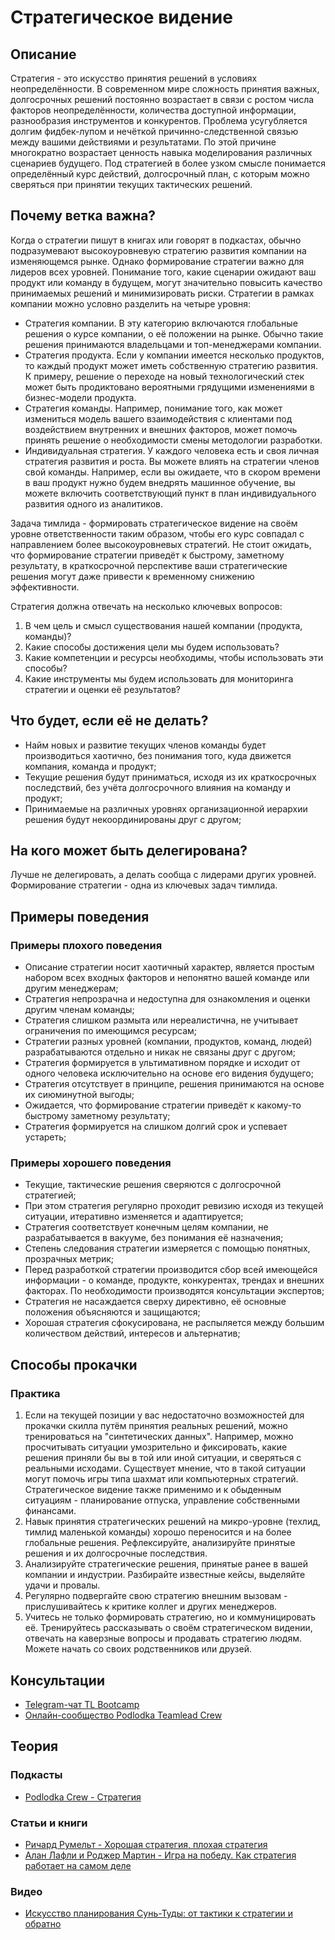 # Стратегическое видение
## Описание
Стратегия - это искусство принятия решений в условиях неопределённости. В современном мире сложность принятия важных, долгосрочных решений постоянно возрастает в связи с ростом числа факторов неопределённости, количества доступной информации, разнообразия инструментов и конкурентов. Проблема усугубляется долгим фидбек-лупом и нечёткой причинно-следственной связью между вашими действиями и результатами. По этой причине многократно возрастает ценность навыка моделирования различных сценариев будущего. Под стратегией в более узком смысле понимается определённый курс действий, долгосрочный план, с которым можно сверяться при принятии текущих тактических решений.

## Почему ветка важна?
Когда о стратегии пишут в книгах или говорят в подкастах, обычно подразумевают высокоуровневую стратегию развития компании на изменяющемся рынке. Однако формирование стратегии важно для лидеров всех уровней. Понимание того, какие сценарии ожидают ваш продукт или команду в будущем, могут значительно повысить качество принимаемых решений и минимизировать риски. Стратегии в рамках компании можно условно разделить на четыре уровня:
- Стратегия компании. В эту категорию включаются глобальные решения о курсе компании, о её положении на рынке. Обычно такие решения принимаются владельцами и топ-менеджерами компании.
- Стратегия продукта. Если у компании имеется несколько продуктов, то каждый продукт может иметь собственную стратегию развития.  К примеру, решение о переходе на новый технологический стек может быть продиктовано вероятными грядущими изменениями в бизнес-модели продукта.
- Стратегия команды. Например, понимание того, как может измениться модель вашего взаимодействия с клиентами под воздействием внутренних и внешних факторов, может помочь принять решение о необходимости смены методологии разработки.
- Индивидуальная стратегия. У каждого человека есть и своя личная стратегия развития и роста. Вы можете влиять на стратегии членов свой команды. Например, если вы ожидаете, что в скором времени в ваш продукт нужно будем внедрять машинное обучение, вы можете включить соответствующий пункт в план индивидуального развития одного из аналитиков.

Задача тимлида - формировать стратегическое видение на своём уровне ответственности таким образом, чтобы его курс совпадал с направлением более высокоуровневых стратегий. Не стоит ожидать, что формирование стратегии приведёт к быстрому, заметному результату, в краткосрочной перспективе ваши стратегические решения могут даже привести к временному снижению эффективности.

Стратегия должна отвечать на несколько ключевых вопросов:
1. В чем цель и смысл существования нашей компании (продукта, команды)?
2. Какие способы достижения цели мы будем использовать?
3. Какие компетенции и ресурсы необходимы, чтобы использовать эти способы?
4. Какие инструменты мы будем использовать для мониторинга стратегии и оценки её результатов?

## Что будет, если её не делать?
- Найм новых и развитие текущих членов команды будет производиться хаотично, без понимания того, куда движется компания, команда и продукт;
- Текущие решения будут приниматься, исходя из их краткосрочных последствий, без учёта долгосрочного влияния на команду и продукт;
- Принимаемые на различных уровнях организационной иерархии решения будут некоординированы друг с другом;

## На кого может быть делегирована?
Лучше не делегировать, а делать сообща с лидерами других уровней. Формирование стратегии - одна из ключевых задач тимлида.
## Примеры поведения
### Примеры плохого поведения
- Описание стратегии носит хаотичный характер, является простым набором всех входных факторов и непонятно вашей команде или другим менеджерам;
- Стратегия непрозрачна и недоступна для ознакомления и оценки другим членам команды;
- Стратегия слишком размыта или нереалистична, не учитывает ограничения по имеющимся ресурсам;
- Стратегии разных уровней (компании, продуктов, команд, людей) разрабатываются отдельно и никак не связаны друг с другом;
- Стратегия формируется в ультимативном порядке и исходит от одного человека исключительно на основе его видения будущего;
- Стратегия отсутствует в принципе, решения принимаются на основе их сиюминутной выгоды;
- Ожидается, что формирование стратегии приведёт к какому-то быстрому заметному результату;
- Стратегия формируется на слишком долгий срок и успевает устареть;
### Примеры хорошего поведения
- Текущие, тактические решения сверяются с долгосрочной стратегией;
- При этом стратегия регулярно проходит ревизию исходя из текущей ситуации, итеративно изменяется и адаптируется;
- Стратегия соответствует конечным целям компании, не разрабатывается в вакууме, без понимания её назначения;
- Степень следования стратегии измеряется с помощью понятных, прозрачных метрик;
- Перед разработкой стратегии производится сбор всей имеющейся информации - о команде, продукте, конкурентах, трендах и внешних факторах. По необходимости производятся консультации экспертов;
- Стратегия не насаждается сверху директивно, её основные положения объясняются и защищаются;
- Хорошая стратегия сфокусирована, не распыляется между большим количеством действий, интересов и альтернатив;

## Способы прокачки
### Практика
1. Если на текущей позиции у вас недостаточно возможностей для прокачки скилла путём принятия реальных решений, можно тренироваться на "синтетических данных". Например, можно просчитывать ситуации умозрительно и фиксировать, какие решения приняли бы вы в той или иной ситуации, и сверяться с реальными исходами. Существует мнение, что в такой ситуации могут помочь игры типа шахмат или компьютерных стратегий. Стратегическое видение также применимо и к обыденным ситуациям - планирование отпуска, управление собственными финансами.
2. Навык принятия стратегических решений на микро-уровне (техлид, тимлид маленькой команды) хорошо переносится и на более глобальные решения. Рефлексируйте, анализируйте принятые решения и их долгосрочные последствия.
3. Анализируйте стратегические решения, принятые ранее в вашей компании и индустрии. Разбирайте известные кейсы, выделяйте удачи и провалы.
4. Регулярно подвергайте свою стратегию внешним вызовам - прислушивайтесь к критике коллег и других менеджеров.
5. Учитесь не только формировать стратегию, но и коммуницировать её. Тренируйтесь рассказывать о своём стратегическом видении, отвечать на каверзные вопросы и продавать стратегию людям. Можете начать со своих родственников или друзей.

## Консультации
- [Telegram-чат TL Bootcamp](https://tlinks.run/tlbootcamp)
- [Онлайн-сообщество Podlodka Teamlead Crew](https://podlodka.io/crew)

## Теория
### Подкасты
- [Podlodka Crew - Стратегия](https://soundcloud.com/podlodka/podlodka-133-strategiya-razvitiya-produkta)
### Статьи и книги
<!-- yaspeller ignore:start -->
- [Ричард Румельт - Хорошая стратегия, плохая стратегия](https://www.mann-ivanov-ferber.ru/books/paperbook/good-strategy-bad-strategy/)
- [Алан Лафли и Роджер Мартин - Игра на победу. Как стратегия работает на самом деле](https://www.mann-ivanov-ferber.ru/books/paperbook/paying-to-win/)
<!-- yaspeller ignore:end -->
### Видео
<!-- yaspeller ignore:start -->
- [Искусство планирования Сунь-Туды: от тактики к стратегии и обратно](https://www.youtube.com/watch?v=CNw7BTqm1jM)
<!-- yaspeller ignore:end -->
